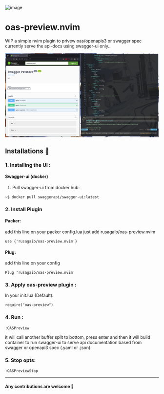 ![image](https://img.shields.io/github/license/rusagaib/oas-preview.nvim)

# oas-preview.nvim
WIP a simple nvim plugin to privew oas/openapis3 or swagger spec currently serve the api-docs using swagger-ui only..

![image](docs/preview.png)

## Installations :rocket:

### 1. Installing the UI :
#### Swagger-ui (docker) 
1. Pull swagger-ui from docker hub:
```
~$ docker pull swaggerapi/swagger-ui:latest
```

### 2. Install Plugin

#### Packer:
add this line on your packer config.lua just add rusagaib/oas-preview.nvim

```
use {'rusagaib/oas-preview.nvim'}
```

#### Plug:
add this line on your config

```
Plug 'rusagaib/oas-preview.nvim'
```


### 3. Apply oas-preview plugin :
In your init.lua (Default):
```
require("oas-preview")
```

### 4. Run :

```
:OASPreview
```

it will call another buffer split to bottom, press enter and then it will build container to run swagger-ui to serve api documentation based from swagger or openapi3 spec (.yaml or .json)

### 5. Stop opts:

```
:OASPreviewStop
```

---

#### Any contributions are welcome :beer:

